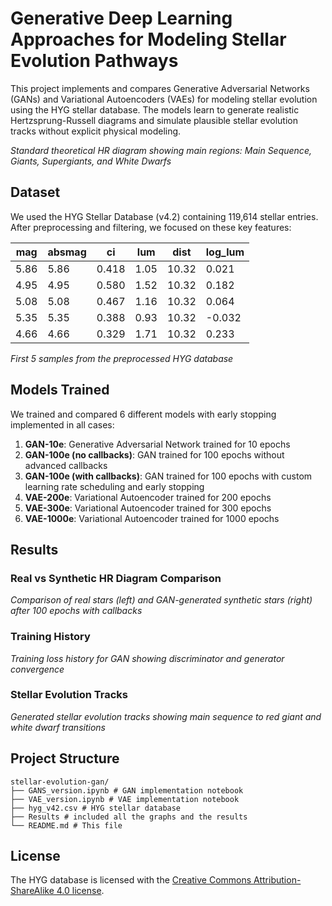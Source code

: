 # Generative Deep Learning Approaches for Modeling Stellar Evolution Pathways

This project implements and compares Generative Adversarial Networks (GANs) and Variational Autoencoders (VAEs) for modeling stellar evolution using the HYG stellar database. The models learn to generate realistic Hertzsprung-Russell diagrams and simulate plausible stellar evolution tracks without explicit physical modeling.

*Standard theoretical HR diagram showing main regions: Main Sequence, Giants, Supergiants, and White Dwarfs*

## Dataset

We used the HYG Stellar Database (v4.2) containing 119,614 stellar entries. After preprocessing and filtering, we focused on these key features:

| mag | absmag | ci   | lum    | dist  | log_lum |
|-----|--------|------|--------|-------|---------|
| 5.86 | 5.86   | 0.418 | 1.05   | 10.32 | 0.021   |
| 4.95 | 4.95   | 0.580 | 1.52   | 10.32 | 0.182   |
| 5.08 | 5.08   | 0.467 | 1.16   | 10.32 | 0.064   |
| 5.35 | 5.35   | 0.388 | 0.93   | 10.32 | -0.032  |
| 4.66 | 4.66   | 0.329 | 1.71   | 10.32 | 0.233   |

*First 5 samples from the preprocessed HYG database*

## Models Trained

We trained and compared 6 different models with early stopping implemented in all cases:

1. **GAN-10e**: Generative Adversarial Network trained for 10 epochs
2. **GAN-100e (no callbacks)**: GAN trained for 100 epochs without advanced callbacks
3. **GAN-100e (with callbacks)**: GAN trained for 100 epochs with custom learning rate scheduling and early stopping
4. **VAE-200e**: Variational Autoencoder trained for 200 epochs
5. **VAE-300e**: Variational Autoencoder trained for 300 epochs  
6. **VAE-1000e**: Variational Autoencoder trained for 1000 epochs

## Results

### Real vs Synthetic HR Diagram Comparison

*Comparison of real stars (left) and GAN-generated synthetic stars (right) after 100 epochs with callbacks*

### Training History

*Training loss history for GAN showing discriminator and generator convergence*

### Stellar Evolution Tracks

*Generated stellar evolution tracks showing main sequence to red giant and white dwarf transitions*

## Project Structure
```
stellar-evolution-gan/
├── GANS_version.ipynb # GAN implementation notebook
├── VAE_version.ipynb # VAE implementation notebook
├── hyg_v42.csv # HYG stellar database
├── Results # included all the graphs and the results
└── README.md # This file
```

## License
The HYG database is licensed with the [Creative Commons Attribution-ShareAlike 4.0 license](https://creativecommons.org/licenses/by-sa/4.0/deed.en).

